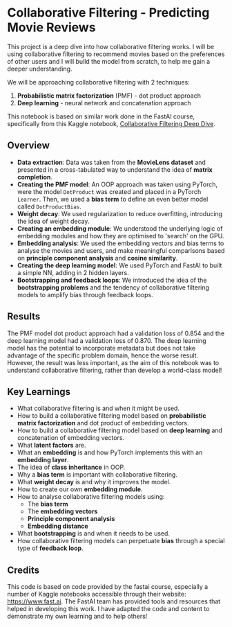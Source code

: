 # Collaborative Filtering - Predicting Movie Reviews

This project is a deep dive into how collaborative filtering works. I will be using collaborative filtering to recommend movies based on the preferences of other users and I will build the model from scratch, to help me gain a deeper understanding.

We will be approaching collaborative filtering with 2 techniques:
1. **Probabilistic matrix factorization** (PMF) - dot product approach
2. **Deep learning** - neural network and concatenation approach

This notebook is based on similar work done in the FastAI course, specifically from this Kaggle notebook, [Collaborative Filtering Deep Dive](https://www.kaggle.com/code/jhoward/collaborative-filtering-deep-dive/notebook).

## Overview
- **Data extraction**: Data was taken from the **MovieLens dataset** and presented in a cross-tabulated way to understand the idea of **matrix completion**.
- **Creating the PMF model**: An OOP approach was taken using PyTorch, were the model `DotProduct` was created and placed in a PyTorch `Learner`. Then, we used a **bias term** to define an even better model called `DotProductBias`.
- **Weight decay**: We used regularization to reduce overfitting, introducing the idea of weight decay.
- **Creating an embedding module**: We understood the underlying logic of embedding modules and how they are optimised to 'search' on the GPU.
- **Embedding analysis**: We used the embedding vectors and bias terms to analyse the movies and users, and make meaningful comparisons based on **principle component analysis** and **cosine similarity**.
- **Creating the deep learning model**: We used PyTorch and FastAI to built a simple NN, adding in 2 hidden layers.
- **Bootstrapping and feedback loops**: We introduced the idea of the **bootstrapping problems** and the tendency of collaborative filtering models to amplify bias through feedback loops. 

## Results
The PMF model dot product approach had a validation loss of 0.854 and the deep learning model had a validation loss of 0.870. The deep learning model has the potential to incorporate metadata but does not take advantage of the specific problem domain, hence the worse result. However, the result was less important, as the aim of this notebook was to understand collaborative filtering, rather than develop a world-class model!

## Key Learnings
- What collaborative filtering is and when it might be used.
- How to build a collaborative filtering model based on **probabilistic matrix factorization** and dot product of embedding vectors.
- How to build a collaborative filtering model based on **deep learning** and concatenation of embedding vectors.
- What **latent factors** are.
- What an **embedding** is and how PyTorch implements this with an **embedding layer**.
- The idea of **class inheritance** in OOP.
- Why a **bias term** is important with collaborative filtering.
- What **weight decay** is and why it improves the model.
- How to create our own **embedding module**.
- How to analyse collaborative filtering models using:
  - The **bias term**
  - The **embedding vectors**
  - **Principle component analysis**
  - **Embedding distance**
- What **bootstrapping** is and when it needs to be used.
- How collaborative filtering models can perpetuate **bias** through a special type of **feedback loop**.

## Credits
This code is based on code provided by the fastai course, especially a number of Kaggle notebooks accessible through their website: https://www.fast.ai. The FastAI team has provided tools and resources that helped in developing this work. I have adapted the code and content to demonstrate my own learning and to help others!
